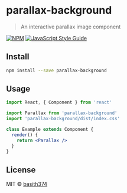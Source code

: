 # parallax-background

> An interactive parallax image component

[![NPM](https://img.shields.io/npm/v/parallax-background.svg)](https://www.npmjs.com/package/parallax-background) [![JavaScript Style Guide](https://img.shields.io/badge/code_style-standard-brightgreen.svg)](https://standardjs.com)

## Install

```bash
npm install --save parallax-background
```

## Usage

```jsx
import React, { Component } from 'react'

import Parallax from 'parallax-background'
import 'parallax-background/dist/index.css'

class Example extends Component {
  render() {
    return <Parallax />
  }
}
```

## License

MIT © [basith374](https://github.com/basith374)
